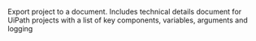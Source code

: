 Export project to a document. Includes technical details document for UiPath projects with a list of key components, variables, arguments and logging
